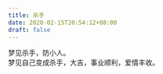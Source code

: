 ```yaml
---
title: 杀手
date: 2020-02-15T20:54:12+08:00
draft: false
---
```


梦见杀手，防小人。<br>
梦见自己变成杀手，大吉，事业顺利，爱情丰收。<br>

